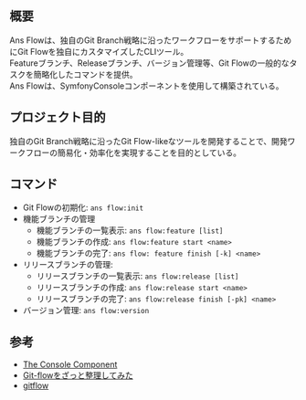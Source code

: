 ## 概要
Ans Flowは、独自のGit Branch戦略に沿ったワークフローをサポートするためにGit Flowを独自にカスタマイズしたCLIツール。  
Featureブランチ、Releaseブランチ、バージョン管理等、Git Flowの一般的なタスクを簡略化したコマンドを提供。  
Ans Flowは、SymfonyConsoleコンポーネントを使用して構築されている。  

## プロジェクト目的
独自のGit Branch戦略に沿ったGit Flow-likeなツールを開発することで、開発ワークフローの簡易化・効率化を実現することを目的としている。

## コマンド
- Git Flowの初期化: ```ans flow:init```
- 機能ブランチの管理
  - 機能ブランチの一覧表示: ```ans flow:feature [list]```
  - 機能ブランチの作成: ```ans flow:feature start <name>```
  - 機能ブランチの完了: ```ans flow: feature finish [-k] <name>```
- リリースブランチの管理:
  - リリースブランチの一覧表示: ```ans flow:release [list]```
  - リリースブランチの作成: ```ans flow:release start <name>```
  - リリースブランチの完了: ```ans flow:release finish [-pk] <name>```
- バージョン管理: ```ans flow:version```

## 参考
- [The Console Component](https://symfony.com/doc/current/components/console.html)
- [Git-flowをざっと整理してみた](https://dev.classmethod.jp/articles/introduce-git-flow/)
- [gitflow](https://github.com/nvie/gitflow)
